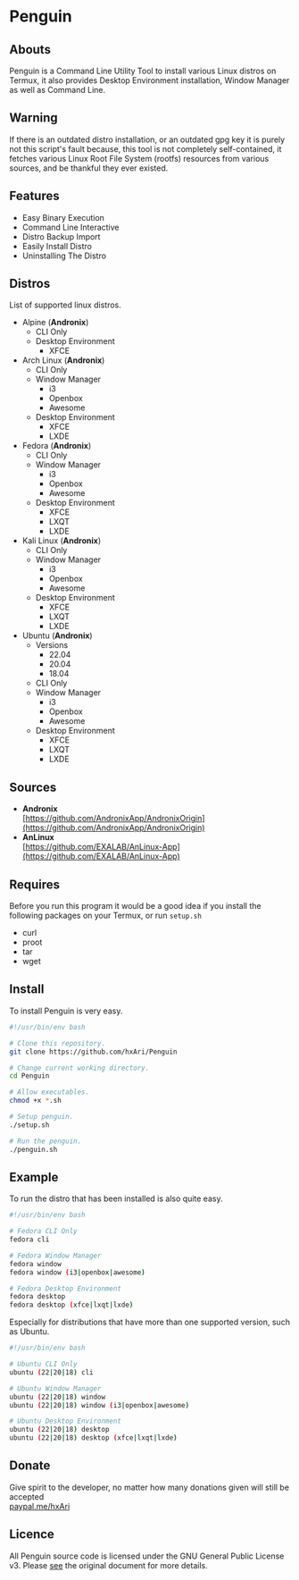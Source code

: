 # Penguin
## Abouts
Penguin is a Command Line Utility Tool to install various Linux distros on Termux, it also provides Desktop Environment installation, Window Manager as well as Command Line.

## Warning
If there is an outdated distro installation, or an outdated gpg key it is purely not this script's fault because, this tool is not completely self-contained, it fetches various Linux Root File System (rootfs) resources from various sources, and be thankful they ever existed.

## Features
* Easy Binary Execution
* Command Line Interactive
* Distro Backup Import
* Easily Install Distro
* Uninstalling The Distro

## Distros
List of supported linux distros.
* Alpine (**Andronix**)
  * CLI Only
  * Desktop Environment
    * XFCE
* Arch Linux (**Andronix**)
  * CLI Only
  * Window Manager
    * i3
    * Openbox
    * Awesome
  * Desktop Environment
    * XFCE
    * LXDE
* Fedora (**Andronix**)
  * CLI Only
  * Window Manager
    * i3
    * Openbox
    * Awesome
  * Desktop Environment
    * XFCE
    * LXQT
    * LXDE
* Kali Linux (**Andronix**)
  * CLI Only
  * Window Manager
    * i3
    * Openbox
    * Awesome
  * Desktop Environment
    * XFCE
    * LXQT
    * LXDE
* Ubuntu (**Andronix**)
  * Versions
    * 22.04
    * 20.04
    * 18.04
  * CLI Only
  * Window Manager
    * i3
    * Openbox
    * Awesome
  * Desktop Environment
    * XFCE
    * LXQT
    * LXDE

## Sources
* **Andronix**<br/>
  [https://github.com/AndronixApp/AndronixOrigin](https://github.com/AndronixApp/AndronixOrigin)
* **AnLinux**<br/>
  [https://github.com/EXALAB/AnLinux-App](https://github.com/EXALAB/AnLinux-App)

## Requires
Before you run this program it would be a good idea if you install the following packages on your Termux, or run `setup.sh`
* curl
* proot
* tar
* wget

## Install
To install Penguin is very easy.
```sh
#!/usr/bin/env bash

# Clone this repository.
git clone https://github.com/hxAri/Penguin

# Change current working directory.
cd Penguin

# Allow executables.
chmod +x *.sh

# Setup penguin.
./setup.sh

# Run the penguin.
./penguin.sh
```

## Example
To run the distro that has been installed is also quite easy.
```sh
#!/usr/bin/env bash

# Fedora CLI Only
fedora cli

# Fedora Window Manager
fedora window
fedora window (i3|openbox|awesome)

# Fedora Desktop Environment
fedora desktop
fedora desktop (xfce|lxqt|lxde)
```

Especially for distributions that have more than one supported version, such as Ubuntu.
```sh
#!/usr/bin/env bash

# Ubuntu CLI Only
ubuntu (22|20|18) cli

# Ubuntu Window Manager
ubuntu (22|20|18) window
ubuntu (22|20|18) window (i3|openbox|awesome)

# Ubuntu Desktop Environment
ubuntu (22|20|18) desktop
ubuntu (22|20|18) desktop (xfce|lxqt|lxde)
```

## Donate
Give spirit to the developer, no matter how many donations given will still be accepted<br/>
[paypal.me/hxAri](https://paypal.me/hxAri)

## Licence
All Penguin source code is licensed under the GNU General Public License v3. Please [see](https://www.gnu.org/licenses) the original document for more details.
